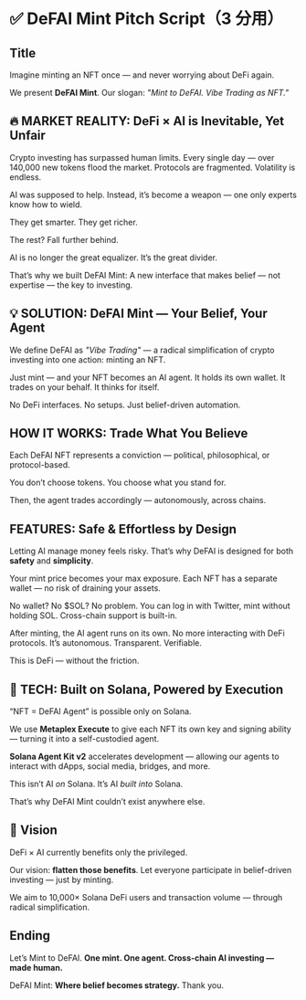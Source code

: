 # ✅ DeFAI Mint Pitch Script（3 分用）

## Title

Imagine minting an NFT once — and never worrying about DeFi again.

We present **DeFAI Mint**.
Our slogan: _"Mint to DeFAI. Vibe Trading as NFT."_

## 🔥 MARKET REALITY: DeFi × AI is Inevitable, Yet Unfair

Crypto investing has surpassed human limits.
Every single day — over 140,000 new tokens flood the market.
Protocols are fragmented. Volatility is endless.

AI was supposed to help.
Instead, it’s become a weapon —
one only experts know how to wield.

They get smarter.
They get richer.

The rest? Fall further behind.

AI is no longer the great equalizer.
It’s the great divider.

That’s why we built DeFAI Mint:
A new interface that makes belief — not expertise — the key to investing.

## 💡 SOLUTION: DeFAI Mint — Your Belief, Your Agent

We define DeFAI as _"Vibe Trading"_ —
a radical simplification of crypto investing into one action: minting an NFT.

Just mint — and your NFT becomes an AI agent.
It holds its own wallet.
It trades on your behalf.
It thinks for itself.

No DeFi interfaces.
No setups.
Just belief-driven automation.

## HOW IT WORKS: Trade What You Believe

Each DeFAI NFT represents a conviction —
political, philosophical, or protocol-based.

You don’t choose tokens.
You choose what you stand for.

Then, the agent trades accordingly —
autonomously, across chains.

## FEATURES: Safe & Effortless by Design

Letting AI manage money feels risky.
That’s why DeFAI is designed for both **safety** and **simplicity**.

Your mint price becomes your max exposure.
Each NFT has a separate wallet —
no risk of draining your assets.

No wallet? No \$SOL? No problem.
You can log in with Twitter, mint without holding SOL.
Cross-chain support is built-in.

After minting, the AI agent runs on its own.
No more interacting with DeFi protocols.
It’s autonomous. Transparent. Verifiable.

This is DeFi — without the friction.

## 🧠 TECH: Built on Solana, Powered by Execution

“NFT = DeFAI Agent” is possible only on Solana.

We use **Metaplex Execute** to give each NFT its own key and signing ability —
turning it into a self-custodied agent.

**Solana Agent Kit v2** accelerates development —
allowing our agents to interact with dApps, social media, bridges, and more.

This isn’t AI _on_ Solana.
It’s AI _built into_ Solana.

That’s why DeFAI Mint couldn’t exist anywhere else.

## 🎯 Vision

DeFi × AI currently benefits only the privileged.

Our vision: **flatten those benefits**.
Let everyone participate in belief-driven investing — just by minting.

We aim to 10,000× Solana DeFi users and transaction volume —
through radical simplification.

## Ending

Let’s Mint to DeFAI.
**One mint. One agent. Cross-chain AI investing — made human.**

DeFAI Mint:
**Where belief becomes strategy.**
Thank you.
